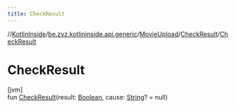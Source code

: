 ```yaml
---
title: CheckResult
---
```

//[KotlinInside](../../../../index.html)/[be.zvz.kotlininside.api.generic](../../index.html)/[MovieUpload](../index.html)/[CheckResult](index.html)/[CheckResult](-check-result.html)



# CheckResult



[jvm]\
fun [CheckResult](-check-result.html)(result: [Boolean](https://kotlinlang.org/api/latest/jvm/stdlib/kotlin/-boolean/index.html), cause: [String](https://kotlinlang.org/api/latest/jvm/stdlib/kotlin/-string/index.html)? = null)




